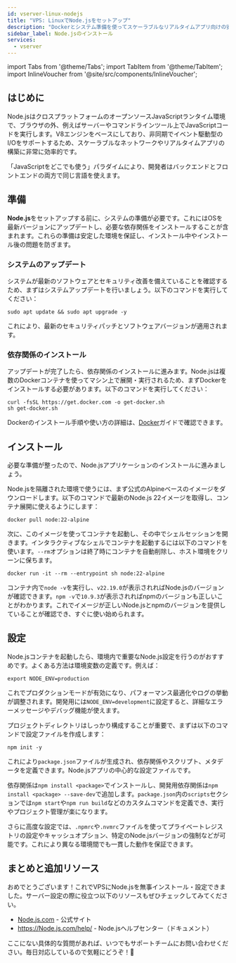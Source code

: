 ```yaml
---
id: vserver-linux-nodejs
title: "VPS: LinuxでNode.jsをセットアップ"
description: "Dockerとシステム準備を使ってスケーラブルなリアルタイムアプリ向けの安定したNode.js環境を構築する方法 → 今すぐチェック"
sidebar_label: Node.jsのインストール
services:
  - vserver
---
```


import Tabs from '@theme/Tabs';
import TabItem from '@theme/TabItem';
import InlineVoucher from '@site/src/components/InlineVoucher';

## はじめに

Node.jsはクロスプラットフォームのオープンソースJavaScriptランタイム環境で、ブラウザの外、例えばサーバーやコマンドラインツール上でJavaScriptコードを実行します。V8エンジンをベースにしており、非同期でイベント駆動型のI/Oをサポートするため、スケーラブルなネットワークやリアルタイムアプリの構築に非常に効率的です。

「JavaScriptをどこでも使う」パラダイムにより、開発者はバックエンドとフロントエンドの両方で同じ言語を使えます。  


<InlineVoucher />

## 準備

**Node.js**をセットアップする前に、システムの準備が必要です。これにはOSを最新バージョンにアップデートし、必要な依存関係をインストールすることが含まれます。これらの準備は安定した環境を保証し、インストール中やインストール後の問題を防ぎます。


### システムのアップデート
システムが最新のソフトウェアとセキュリティ改善を備えていることを確認するため、まずはシステムアップデートを行いましょう。以下のコマンドを実行してください：

```
sudo apt update && sudo apt upgrade -y
```
これにより、最新のセキュリティパッチとソフトウェアバージョンが適用されます。

### 依存関係のインストール
アップデートが完了したら、依存関係のインストールに進みます。Node.jsは複数のDockerコンテナを使ってマシン上で展開・実行されるため、まずDockerをインストールする必要があります。以下のコマンドを実行してください：

```
curl -fsSL https://get.docker.com -o get-docker.sh
sh get-docker.sh
```

Dockerのインストール手順や使い方の詳細は、[Docker](vserver-linux-docker.md)ガイドで確認できます。



## インストール

必要な準備が整ったので、Node.jsアプリケーションのインストールに進みましょう。


Node.jsを隔離された環境で使うには、まず公式のAlpineベースのイメージをダウンロードします。以下のコマンドで最新のNode.js 22イメージを取得し、コンテナ展開に使えるようにします：

```
docker pull node:22-alpine
```

次に、このイメージを使ってコンテナを起動し、その中でシェルセッションを開きます。インタラクティブなシェルでコンテナを起動するには以下のコマンドを使います。`--rm`オプションは終了時にコンテナを自動削除し、ホスト環境をクリーンに保ちます。

```
docker run -it --rm --entrypoint sh node:22-alpine
```

コンテナ内で`node -v`を実行し、`v22.19.0`が表示されればNode.jsのバージョンが確認できます。`npm -v`で`10.9.3`が表示されればnpmのバージョンも正しいことがわかります。これでイメージが正しいNode.jsとnpmのバージョンを提供していることが確認でき、すぐに使い始められます。





## 設定

Node.jsコンテナを起動したら、環境内で重要なNode.js設定を行うのがおすすめです。よくある方法は環境変数の定義です。例えば：

```
export NODE_ENV=production
```

これでプロダクションモードが有効になり、パフォーマンス最適化やログの挙動が調整されます。開発用には`NODE_ENV=development`に設定すると、詳細なエラーメッセージやデバッグ機能が使えます。  

プロジェクトディレクトリはしっかり構成することが重要で、まずは以下のコマンドで設定ファイルを作成します：

```
npm init -y
```

これにより`package.json`ファイルが生成され、依存関係やスクリプト、メタデータを定義できます。Node.jsアプリの中心的な設定ファイルです。  

依存関係は`npm install <package>`でインストールし、開発用依存関係は`npm install <package> --save-dev`で追加します。`package.json`内の`scripts`セクションでは`npm start`や`npm run build`などのカスタムコマンドを定義でき、実行やプロジェクト管理が楽になります。  

さらに高度な設定では、`.npmrc`や`.nvmrc`ファイルを使ってプライベートレジストリの設定やキャッシュオプション、特定のNode.jsバージョンの強制などが可能です。これにより異なる環境間でも一貫した動作を保証できます。



## まとめと追加リソース

おめでとうございます！これでVPSにNode.jsを無事インストール・設定できました。サーバー設定の際に役立つ以下のリソースもぜひチェックしてみてください。

- [Node.js.com](https://Node.js.com/) - 公式サイト
- https://Node.js.com/help/ - Node.jsヘルプセンター（ドキュメント）

ここにない具体的な質問があれば、いつでもサポートチームにお問い合わせください。毎日対応しているので気軽にどうぞ！🙂